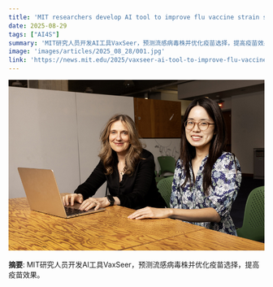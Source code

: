 ```yaml
---
title: 'MIT researchers develop AI tool to improve flu vaccine strain selection'
date: 2025-08-29
tags: ["AI4S"]
summary: 'MIT研究人员开发AI工具VaxSeer，预测流感病毒株并优化疫苗选择，提高疫苗效果。'
image: 'images/articles/2025_08_28/001.jpg'
link: 'https://news.mit.edu/2025/vaxseer-ai-tool-to-improve-flu-vaccine-strain-selection-0828'
---
```

![MIT researchers develop AI tool to improve flu vaccine strain selection](images/articles/2025_08_28/001.jpg)

**摘要**: MIT研究人员开发AI工具VaxSeer，预测流感病毒株并优化疫苗选择，提高疫苗效果。
